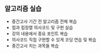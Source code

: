 ## 알고리즘 실습
- 중간고사 기간 전 알고리즘 전체 복습
- 힙과 힙정렬 의사코드 및 구현 실습
- 강의 내용에서 중요 포인트 복습
- 의사코드 직접 구현할 수 있게 코딩 연습 및 복습
- 중간고사 치는 과목들 복습
